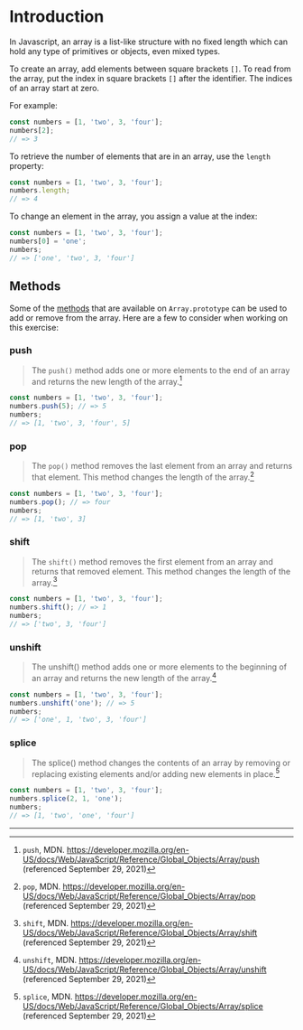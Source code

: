 # Introduction

In Javascript, an array is a list-like structure with no fixed length which can hold any type of primitives or objects, even mixed types.

To create an array, add elements between square brackets `[]`.
To read from the array, put the index in square brackets `[]` after the identifier.
The indices of an array start at zero.

For example:

```javascript
const numbers = [1, 'two', 3, 'four'];
numbers[2];
// => 3
```

To retrieve the number of elements that are in an array, use the `length` property:

```javascript
const numbers = [1, 'two', 3, 'four'];
numbers.length;
// => 4
```

To change an element in the array, you assign a value at the index:

```javascript
const numbers = [1, 'two', 3, 'four'];
numbers[0] = 'one';
numbers;
// => ['one', 'two', 3, 'four']
```

## Methods


Some of the [methods][array_methods] that are available on `Array.prototype` can be used to add or remove from the array.
Here are a few to consider when working on this exercise:

### push

> The `push()` method adds one or more elements to the end of an array and returns the new length of the array.[^1]

```javascript
const numbers = [1, 'two', 3, 'four'];
numbers.push(5); // => 5
numbers;
// => [1, 'two', 3, 'four', 5]
```

### pop

> The `pop()` method removes the last element from an array and returns that element.
> This method changes the length of the array.[^2]

```javascript
const numbers = [1, 'two', 3, 'four'];
numbers.pop(); // => four
numbers;
// => [1, 'two', 3]
```

### shift

> The `shift()` method removes the first element from an array and returns that removed element.
> This method changes the length of the array.[^3]

```javascript
const numbers = [1, 'two', 3, 'four'];
numbers.shift(); // => 1
numbers;
// => ['two', 3, 'four']
```

### unshift

> The unshift() method adds one or more elements to the beginning of an array and returns the new length of the array.[^4]

```javascript
const numbers = [1, 'two', 3, 'four'];
numbers.unshift('one'); // => 5
numbers;
// => ['one', 1, 'two', 3, 'four']
```

### splice

> The splice() method changes the contents of an array by removing or replacing existing elements and/or adding new elements in place.[^5]

```javascript
const numbers = [1, 'two', 3, 'four'];
numbers.splice(2, 1, 'one');
numbers;
// => [1, 'two', 'one', 'four']
```

---

[^1]: `push`, MDN. https://developer.mozilla.org/en-US/docs/Web/JavaScript/Reference/Global_Objects/Array/push (referenced September 29, 2021)
[^2]: `pop`, MDN. https://developer.mozilla.org/en-US/docs/Web/JavaScript/Reference/Global_Objects/Array/pop (referenced September 29, 2021)
[^3]: `shift`, MDN. https://developer.mozilla.org/en-US/docs/Web/JavaScript/Reference/Global_Objects/Array/shift (referenced September 29, 2021)
[^4]: `unshift`, MDN. https://developer.mozilla.org/en-US/docs/Web/JavaScript/Reference/Global_Objects/Array/unshift (referenced September 29, 2021)
[^5]: `splice`, MDN. https://developer.mozilla.org/en-US/docs/Web/JavaScript/Reference/Global_Objects/Array/splice (referenced September 29, 2021)

[array_methods]: https://developer.mozilla.org/en-US/docs/Web/JavaScript/Reference/Global_Objects/Array
